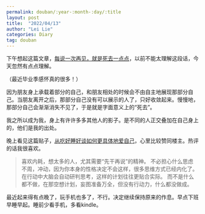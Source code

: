 ```yaml
---
permalink: douban/:year-:month-:day/:title
layout: post
title:  "2022/04/13"
author: "Lei Lie"
categories: Diary
tag: douban
---
```


下午想起这篇文章，[每说一次再见，就是死去一点点](https://mp.weixin.qq.com/s/QFKwFP4KHAusq4CrFF-lGw)，以前不能太理解这段话，今天忽然有点点理解。

（最近毕业季感怀真的很多！）

因为朋友身上承载着部分的自己，和朋友相处的时候会不由自主地展现那部分自己。当朋友离开之后，那部分自己没有可以展示的人了，只好收敛起来。慢慢地，那部分自己会渐渐消失不见了，于是就是字面意义上的“死去”。

我之所以成为我，身上有许许多多其他人的影子。是不同的人正交叠加在自己身上的，他们是我的出处。

晚上看见这篇贴子，[从吃好睡好谈如何更具体地爱自己](https://www.douban.com/group/topic/264143131/?_i=9862097cacFgls,77875808GnerKH)，心里比较赞同楼主。热评的话我很喜欢。

> 喜欢内耗，想太多的人，尤其需要“先干再说”的精神。 不必担心什么思虑不周，冲动，因为你本身的性格决定不会这样，很多思维方式已经内化了。 在行动中大脑会自动研判思考，这样的计划往往更贴合实际。 而不是什么都不做，在那空想计划，妄图准备万全，但没有行动力，什么都没做成。 

最近起来得有点晚了，玩手机也多了，不行。决定继续保持原来的作息。早点下班早睡早起。睡前少看手机，多看kindle。

